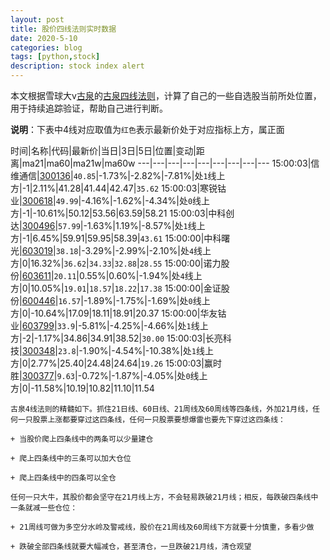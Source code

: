 ```yaml
---
layout: post
title: 股价四线法则实时数据
date: 2020-5-10
categories: blog
tags: [python,stock]
description: stock index alert
---
```



本文根据雪球大v[古泉](https://xueqiu.com/u/7148646888)的[古泉四线法则](https://xueqiu.com/7148646888/130498192)，计算了自己的一些自选股当前所处位置，用于持续追踪验证，帮助自己进行判断。

**说明**：下表中4线对应取值为`红色`表示最新价处于对应指标上方，属正面

时间|名称|代码|最新价|当日|3日|5日|位置|变动|距离|ma21|ma60|ma21w|ma60w
---|---|---|---|---|---|---|---|---
15:00:03|信维通信|[300136](https://xueqiu.com/S/SZ300136)|`40.85`|-1.73%|-2.82%|-7.81%|处`1`线上方|-1|2.11%|41.28|41.44|42.47|`35.62`
15:00:03|寒锐钴业|[300618](https://xueqiu.com/S/SZ300618)|`49.99`|-4.16%|-1.62%|-4.34%|处`0`线上方|-1|-10.61%|50.12|53.56|63.59|58.21
15:00:03|中科创达|[300496](https://xueqiu.com/S/SZ300496)|`57.99`|-1.63%|1.19%|-8.57%|处`1`线上方|-1|6.45%|59.91|59.95|58.39|`43.61`
15:00:00|中科曙光|[603019](https://xueqiu.com/S/SH603019)|`38.18`|-3.29%|-2.99%|-2.10%|处`4`线上方|0|16.32%|`36.62`|`34.33`|`32.88`|`28.55`
15:00:00|诺力股份|[603611](https://xueqiu.com/S/SH603611)|`20.11`|0.55%|0.60%|-1.94%|处`4`线上方|0|10.05%|`19.01`|`18.57`|`18.22`|`17.38`
15:00:00|金证股份|[600446](https://xueqiu.com/S/SH600446)|`16.57`|-1.89%|-1.75%|-1.69%|处`0`线上方|0|-10.64%|17.09|18.11|18.91|20.37
15:00:00|华友钴业|[603799](https://xueqiu.com/S/SH603799)|`33.9`|-5.81%|-4.25%|-4.66%|处`1`线上方|-2|-1.17%|34.86|34.91|38.52|`30.00`
15:00:03|长亮科技|[300348](https://xueqiu.com/S/SZ300348)|`23.8`|-1.90%|-4.54%|-10.38%|处`1`线上方|0|2.77%|25.40|24.48|24.64|`19.26`
15:00:03|赢时胜|[300377](https://xueqiu.com/S/SZ300377)|`9.63`|-0.72%|-1.87%|-4.05%|处`0`线上方|0|-11.58%|10.19|10.82|11.10|11.54

```
古泉4线法则的精髓如下。抓住21日线、60日线、21周线及60周线等四条线，外加21月线，任何一只股票上涨都要穿过这四条线，任何一只股票要想爆雷也要先下穿过这四条线：

+ 当股价爬上四条线中的两条可以少量建仓

+ 爬上四条线中的三条可以加大仓位

+ 爬上四条线中的四条可以全仓

任何一只大牛，其股价都会坚守在21月线上方，不会轻易跌破21月线；相反，每跌破四条线中一条就减一些仓位：

+ 21周线可做为多空分水岭及警戒线，股价在21周线及60周线下方就要十分慎重，多看少做

+ 跌破全部四条线就要大幅减仓，甚至清仓，一旦跌破21月线，清仓观望
```